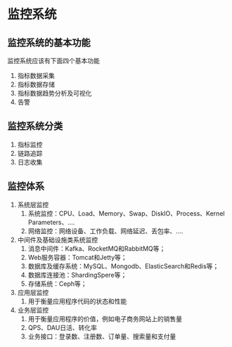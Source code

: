 # 监控系统

## 监控系统的基本功能

监控系统应该有下面四个基本功能

1. 指标数据采集
2. 指标数据存储
3. 指标数据趋势分析及可视化
4. 告警



## 监控系统分类

1. 指标监控
2. 链路追踪
3. 日志收集



## 监控体系

1. 系统层监控
   1. 系统监控：CPU、Load、Memory、Swap、DiskIO、Process、Kernel Parameters、....
   2. 网络监控：网络设备、工作负载、网络延迟、丢包率、....
2. 中间件及基础设施类系统监控
   1. 消息中间件：Kafka、RocketMQ和RabbitMQ等；
   2. Web服务容器：Tomcat和Jetty等；
   3. 数据库及缓存系统：MySQL、Mongodb、ElasticSearch和Redis等；
   4. 数据库连接池：ShardingSpere等；
   5. 存储系统：Ceph等；
3. 应用层监控
   1. 用于衡量应用程序代码的状态和性能
4. 业务层监控
   1. 用于衡量应用程序的价值，例如电子商务网站上的销售量
   2. QPS、DAU日活、转化率
   3. 业务接口：登录数、注册数、订单量、搜索量和支付量